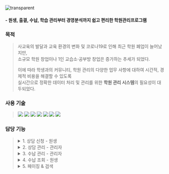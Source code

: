 ![transparent](https://capsule-render.vercel.app/api?type=transparent&fontColor=703ee5&text=SCON(StudyController)&height=70&fontSize=40&FontAlign=100)
#### - 원생, 출결, 수납, 학습 관리부터 경영분석까지 쉽고 편리한 학원관리프로그램
### 목적
> 사교육의 발달과 교육 환경의 변화 및 코로나19로 인해 최근 학원 폐업이 늘어났지만,  
> 소규모 학원 창업이나 1인 교습소·공부방 창업은 증가하는 추세가 되었다.  
> 
> 이에 따라 학생과의 커뮤니티, 학원 관리의 다양한 업무 사항에 대하여 시간적, 경제적 비용을 해결할 수 있도록  
> 실시간으로 정확한 데이터 처리 및 관리를 위한 **학원 관리 시스템**의 필요성이 대두되었다.
### 사용 기술
> <img src="https://img.shields.io/badge/Spring Boot-6DB33F?style=flat-square&logo=Spring Boot&logoColor=white"/>
> <img src="https://img.shields.io/badge/MyBatis-black?style=flat-square&logo=MyBatis&logoColor=white"/>
> <img src="https://img.shields.io/badge/JavaScript-F7DF1E?style=flat-square&logo=JavaScript&logoColor=white"/>
> <img src="https://img.shields.io/badge/jQuery-0769AD?style=flat-square&logo=jQuery&logoColor=white"/>
> <img src="https://img.shields.io/badge/AJAX-blue?style=flat-square&logo=AJAX&logoColor=white"/>
> <img src="https://img.shields.io/badge/Log4j-red?style=flat-square&logo=Log4j&logoColor=white"/>
> <img src="https://img.shields.io/badge/JUnit5-25A162?style=flat-square&logo=JUnit5&logoColor=white"/>
### 담당 기능
> <details>
> <summary>1. 상담 신청 - 원생</summary>
> &emsp;&emsp;<b style="color:purple;">구현 기능</b> : 상담 등록, 상담 신청 내역 조회, 상담 신청 상세 조회, 상담 수정, 상담 삭제, 검색 & 페이징
> <img src="https://user-images.githubusercontent.com/93244406/172290413-04edde25-4b7a-4e1f-9eec-28eff3b54d9d.gif" alt="상담 신청 - 원생"/>
> </details>
> <details>
> <summary>2. 상담 관리 - 관리자</summary>
> &emsp;&emsp;<b>구현 기능</b> : 상담 신청 내역 조회, 상담 신청 상세 조회, 상담 완료 내역 조회,<br>
> &emsp;&emsp;&emsp;&emsp;&emsp;&emsp;&emsp;상담 일지 등록, 상담 일지 내역 조회, 상담 일지 상세 조회, 상담 일지 수정, 상담 일지 삭제, 검색 & 페이징
> <img src="https://user-images.githubusercontent.com/93244406/172299369-97e43582-a4eb-4cf0-a2cc-2c96f59c6f59.gif" alt="상담 관리 - 관리자"/>
> <img src="https://user-images.githubusercontent.com/93244406/172299721-e98bcd6d-6c9f-4329-9ff8-0893bb18f796.gif" alt="상담 관리 - 관리자"/>
> </details>
> <details>
> <summary>3. 수납 관리 - 관리자</summary>
> &emsp;&emsp;<b>구현 기능</b> : 수강 등록, 수강 내역 조회, 수강 상태 수정, 수강 내역 삭제, 환불 등록, 환불 내역 조회, 검색 & 페이징
> <img src="https://user-images.githubusercontent.com/93244406/172309381-c3ec001f-df69-4125-a79d-354ce6e39f59.gif" alt=수납 관리 - 관리자"/>
> <img src="https://user-images.githubusercontent.com/93244406/172310278-5d90e471-cb79-4123-8442-ec61e1101388.gif" alt=수납 관리 - 관리자"/>
> </details>
> <details>
> <summary>4. 수납 조회 - 원생</summary>
> &emsp;&emsp;<b>구현 기능</b> : 수강 내역 조회, 환불 내역 조회, 검색 & 페이징
> <img src="https://user-images.githubusercontent.com/93244406/172296191-34cf9cec-1ca9-4fc3-bc5e-8890db36bd7d.gif" alt="수납 조회 - 원생"/>
> </details>
> <details>
> <summary>5. 페이징 & 검색</summary>
> <img src="https://user-images.githubusercontent.com/93244406/172311612-b652ff67-009b-4f3e-ba7c-3a8dc360e035.gif" alt="페이징 & 검색"/>
> <img src="https://user-images.githubusercontent.com/93244406/172312099-4f6d95b5-05a7-48a8-b11e-85225972bda4.gif" alt="페이징 & 검색"/>
> </details>
